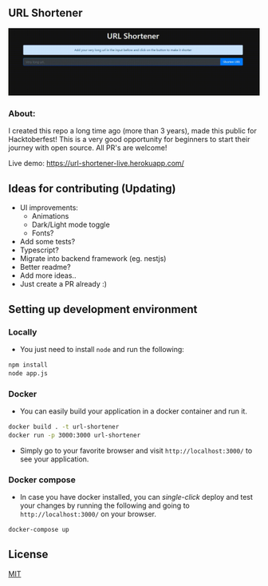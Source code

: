 ## URL Shortener

<div align="center">
<img src="/docs/gif.gif">
</div>

### About:

I created this repo a long time ago (more than 3 years), made this public for Hacktoberfest! This is a very good opportunity for beginners to start their journey with open source. All PR's are welcome!

Live demo: https://url-shortener-live.herokuapp.com/

## Ideas for contributing (Updating)

- UI improvements:
  - Animations
  - Dark/Light mode toggle
  - Fonts?
- Add some tests?
- Typescript?
- Migrate into backend framework (eg. nestjs)
- Better readme?
- Add more ideas..
- Just create a PR already :)

## Setting up development environment
### Locally
- You just need to install `node` and run the following:
```bash
npm install
node app.js
```
### Docker
- You can easily build your application in a docker container and run it.
```bash
docker build . -t url-shortener
docker run -p 3000:3000 url-shortener 
```
- Simply go to your favorite browser and visit `http://localhost:3000/` to see your application.
### Docker compose
- In case you have docker installed, you can *single-click* deploy and test your changes by running the following and going to `http://localhost:3000/` on your browser.
```bash
docker-compose up
```

## License

[MIT](https://choosealicense.com/licenses/)
